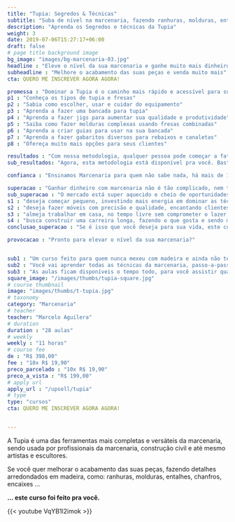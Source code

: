 ```yaml
---
title: "Tupia: Segredos & Técnicas"
subtitle: "Suba de nível na marcenaria, fazendo ranhuras, molduras, entalhes, chanfros, encaixes e detalhes arredondados em madeira."
description: "Aprenda os Segredos e técnicas da Tupia"
weight: 3
date: 2019-07-06T15:27:17+06:00
draft: false
# page title background image
bg_image: "images/bg-marcenaria-03.jpg"
headline : "Eleve o nível da sua marcenaria e ganhe muito mais dinheiro"
subheadline : "Melhore o acabamento das suas peças e venda muito mais"
cta: QUERO ME INSCREVER AGORA AGORA!

promessa : "Dominar a Tupia é o caminho mais rápido e acessível para subir o nível da sua marcenaria"
p1 : "Conheça os tipos de tupia e fresas"
p2 : "Sabia como escolher, usar e cuidar do equipamento"
p3 : "Aprenda a fazer uma bancada para tupia"
p4 : "Aprenda a fazer jigs para aumentar sua qualidade e produtividade"
p5 : "Saiba como fazer molduras complexas usando fresas combinadas"
p6 : "Aprenda a criar guias para usar na sua bancada"
p7 : "Aprenda a fazer gabaritos diversos para rebaixos e canaletas"
p8 : "Ofereça muito mais opções para seus clientes"

resultados : "Com nossa metodologia, qualquer pessoa pode começar a faturar rápido"
sub_resultados: "Agora, esta metodologia está disponível pra você. Basta ver os resultados de alguns dos nossos alunos:"

confianca : "Ensinamos Marcenaria para quem não sabe nada, há mais de 11 anos"

superacao : "Ganhar dinheiro com marcenaria não é tão complicado, nem tão arriscado quanto você pensa"
sub_superacao : "O mercado está super aquecido e cheio de oportunidades para quem:"
s1 : "deseja começar pequeno, investindo mais energia em dominar as técnicas do que dinheiro em ferramentas"
s2 : "deseja fazer móveis com precisão e qualidade, encantando clientes mesmo com os projetos mais simples"
s3 : "almeja trabalhar em casa, no tempo livre sem comprometer o lazer, ficando perto da família"
s4 : "busca construir uma carreira longa, fazendo o que gosta e sendo muito bem remunerado por isso"
conclusao_superacao : "Se é isso que você deseja para sua vida, este curso é pra você"

provocacao : "Pronto para elevar o nível da sua marcenaria?"


sub1 : "Um curso feito para quem nunca mexeu com madeira e ainda não tem uma oficina montada."
sub2 : "Você vai aprender todas as técnicas da marcenaria, passo-a-passo, em vídeo aulas muito bem explicadas."
sub3 : "As aulas ficam disponíveis o tempo todo, para você assistir quando quiser e de onde quiser. E você terá acesso a um grupo exclusivo no Telegram, para resolver todas as suas dúvidas."
square_image: "/images/thumbs/tupia-square.jpg"
# course thumbnail
image: "images/thumbs/t-tupia.jpg"
# taxonomy
category: "Marcenaria"
# teacher
teacher: "Marcelo Aguilera"
# duration
duration : "28 aulas"
# weekly
weekly : "11 horas"
# course fee
de : "R$ 398,00"
fee : "10x R$ 19,90"
preco_parcelado : "10x R$ 19,90"
preco_a_vista : "R$ 199,00"
# apply url
apply_url : "/upsell/tupia"
# type
type: "cursos"
cta: QUERO ME INSCREVER AGORA AGORA!


---
```



A Tupia é uma das ferramentas mais completas e versáteis da marcenaria, sendo usada por profissionais da marcenaria, construção civil e até mesmo artistas e escultores.

Se você quer melhorar o acabamento das suas peças, fazendo detalhes arredondados em madeira, como: ranhuras, molduras, entalhes, chanfros,  encaixes ...

**... este curso foi feito pra você.**


{{< youtube VqYB1l2imok >}}
